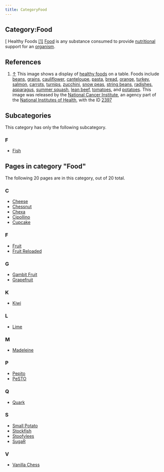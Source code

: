 ```yaml
---
title: CategoryFood
---
```

## Category:Food



\[ Healthy Foods <a id="cite-note-1" href="#cite-ref-1">[1]</a>
[Food](https://en.wikipedia.org/wiki/Food) is any substance consumed to provide [nutritional](https://en.wikipedia.org/wiki/Nutrient) support for an [organism](https://en.wikipedia.org/wiki/Organism).

## References

1. <a id="cite-ref-1" href="#cite-note-1">↑</a> This image shows a display of [healthy foods](https://en.wikipedia.org/wiki/Healthy_food) on a table. Foods include [beans](https://en.wikipedia.org/wiki/Bean), [grains](https://en.wikipedia.org/wiki/Grain), [cauliflower](https://en.wikipedia.org/wiki/Cauliflower), [canteloupe](https://en.wikipedia.org/wiki/Cantaloupe), [pasta](https://en.wikipedia.org/wiki/Pasta), [bread](https://en.wikipedia.org/wiki/Bread), [orange](<https://en.wikipedia.org/wiki/Orange_(fruit)>), [turkey](<https://en.wikipedia.org/wiki/Turkey_(bird)>), [salmon](https://en.wikipedia.org/wiki/Salmon), [carrots](https://en.wikipedia.org/wiki/Carrot), [turnips](https://en.wikipedia.org/wiki/Turnip), [zucchini](https://en.wikipedia.org/wiki/Zucchini), [snow peas](https://en.wikipedia.org/wiki/Snow_pea), [string beans](https://en.wikipedia.org/wiki/Green_bean), [radishes](https://en.wikipedia.org/wiki/Radish), [asparagus](https://en.wikipedia.org/wiki/Asparagus), [summer squash](https://en.wikipedia.org/wiki/Summer_squash), [lean beef](https://en.wikipedia.org/wiki/Beef), [tomatoes](https://en.wikipedia.org/wiki/Tomato), and [potatoes](https://en.wikipedia.org/wiki/Potato). This image was released by the [National Cancer Institute](https://en.wikipedia.org/wiki/National_Cancer_Institute), an agency part of the [National Institutes of Health](https://en.wikipedia.org/wiki/National_Institutes_of_Health), with the ID [2397](https://visualsonline.cancer.gov/details.cfm?imageid=2397)

## Subcategories

This category has only the following subcategory.

### F

- [Fish](Category:Fish "Category:Fish")

## Pages in category "Food"

The following 20 pages are in this category, out of 20 total.

### C

- [Cheese](Cheese "Cheese")
- [Chessnut](Chessnut "Chessnut")
- [Chexa](Chexa "Chexa")
- [Cipollino](Cipollino "Cipollino")
- [Cupcake](Cupcake "Cupcake")

### F

- [Fruit](Fruit "Fruit")
- [Fruit Reloaded](Fruit_Reloaded "Fruit Reloaded")

### G

- [Gambit Fruit](Gambit_Fruit "Gambit Fruit")
- [Grapefruit](Grapefruit "Grapefruit")

### K

- [Kiwi](Kiwi "Kiwi")

### L

- [Lime](Lime "Lime")

### M

- [Madeleine](Madeleine "Madeleine")

### P

- [Pepito](Pepito "Pepito")
- [PeSTO](PeSTO "PeSTO")

### Q

- [Quark](Quark "Quark")

### S

- [Small Potato](Small_Potato "Small Potato")
- [Stockfish](Stockfish "Stockfish")
- [Stoofvlees](Stoofvlees "Stoofvlees")
- [SugaR](SugaR "SugaR")

### V

- [Vanilla Chess](Vanilla_Chess "Vanilla Chess")

